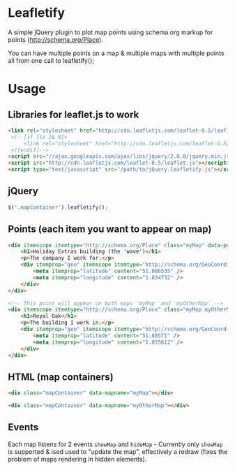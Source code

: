 Leafletify
==========

A simple jQuery plugin to plot map points using schema.org markup for points (http://schema.org/Place).

You can have multiple points on a map & multiple maps with multiple points all from one call to leafletify();

# Usage #

Libraries for leaflet.js to work
--------------------------------
```html
<link rel="stylesheet" href="http://cdn.leafletjs.com/leaflet-0.5/leaflet.css" />
 <!--[if lte IE 8]>
     <link rel="stylesheet" href="http://cdn.leafletjs.com/leaflet-0.5/leaflet.ie.css" />
 <![endif]-->
<script src="//ajax.googleapis.com/ajax/libs/jquery/2.0.0/jquery.min.js"></script>
<script src="http://cdn.leafletjs.com/leaflet-0.5/leaflet.js"></script>
<script type="text/javascript" src="/path/to/jQuery.leafletify.js"></script>
```

jQuery
--------
```javascript
$('.mapContainer').leafletify();
```

Points (each item you want to appear on map)
------------------------------------------
```html
<div itemscope itemtype="http://schema.org/Place" class="myMap" data-popover="true">
	<h1>Holiday Extras building (the 'wave')</h1>
	<p>The company I work for.</p>
	<div itemprop="geo" itemscope itemtype="http://schema.org/GeoCoordinates">
		<meta itemprop="latitude" content="51.086535" />
		<meta itemprop="longitude" content="1.034732" />
	</div>
</div>

<!-- This point will appear on both maps 'myMap' and 'myOtherMap' -->
<div itemscope itemtype="http://schema.org/Place" class="myMap myOtherMap" data-popover="true">
	<h1>Royal Oak</h1>
	<p>The building I work in.</p>
	<div itemprop="geo" itemscope itemtype="http://schema.org/GeoCoordinates">
		<meta itemprop="latitude" content="51.08571" />
		<meta itemprop="longitude" content="1.035612" />
	</div>
</div>
```

HTML (map containers)
--------------------
```html
<div class="mapContainer" data-mapname="myMap"></div>
```
```html
<div class="mapContainer" data-mapname="myOtherMap"></div>
```

Events
------
Each map listens for 2 events `showMap` and `hideMap` - Currently only `showMap` is supported & ised used to "update the map", effectively a redraw (fixes the problem of maps rendering in hidden elements).